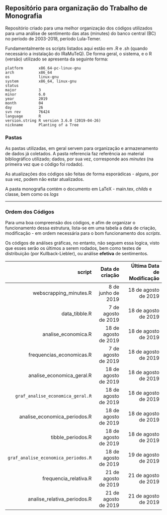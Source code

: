## Repositório para organização do Trabalho de Monografia

Repositório criado para uma melhor organização dos códigos utilizados para uma análise de sentimento das atas (minutes) do banco central (BC) no período de 2003-2018, período Lula-Temer.

Fundamentalmente os scripts listados aqui estão em .R e .sh (quando necessário a instalação do IRaMuTeQ). De forma geral, o sistema, e o R (versão) utilizado se apresenta da seguinte forma:

```
platform       x86_64-pc-linux-gnu         
arch           x86_64                      
os             linux-gnu                   
system         x86_64, linux-gnu           
status                                     
major          3                           
minor          6.0                         
year           2019                        
month          04                          
day            26                          
svn rev        76424                       
language       R                           
version.string R version 3.6.0 (2019-04-26)
nickname       Planting of a Tree
```
### Pastas

As pastas utilizadas, em geral servem para organização e armazenamento de dados já coletados. A pasta referencia faz referência ao material bibliográfico utilizado; dados, por sua vez, corresponde aos _minutes_ (na primeira vez que o código foi rodado).

As atualizações dos códigos são feitas de forma esporádicas - alguns, por sua vez, podem não estar atualizados.

A pasta monografia contém o documento em LaTeX - main.tex, _childs_ e classe, bem como os _logs_   

--- 

### Ordem dos Códigos

Para uma boa compreensão dos códigos, e afim de organizar o funcionamento dessa estrutura, lista-se em uma tabela a data de criação, modificação - em ordem necessária para o bom funcionamento dos _scripts_.

Os códigos de análises gráficas, no entanto, não seguem essa logíca, visto que esses serão os últimos a serem rodados, bem como testes de distribuição (por Kullback-Liebler), ou análise **efetiva** de sentimentos.

|**script**| **Data de criação** | **Última Data de Modificação** |
|----------:|---------------------:|--------------------------------:|
|webscrapping_minutes.R|8 de junho de 2019|18 de agosto de 2019|
|data_tibble.R|7 de agosto de 2019|18 de agosto de 2019|
|analise_economica.R|18 de agosto de 2019|18 de agosto de 2019|
|frequencias_economicas.R|7 de agosto de 2019|18 de agosto de 2019|
|analise_economica_geral.R|18 de agosto de 2019|18 de agosto de 2019|
|`graf_analise_economica_geral.R`|18 de agosto de 2019|18 de agosto de 2019|
|analise_economica_periodos.R|18 de agosto de 2019|18 de agosto de 2019|
|tibble_periodos.R|18 de agosto de 2019|18 de agosto de 2019|
|`graf_analise_economica_periodos.R`|18 de agosto de 2019|19 de agosto de 2019|
|frequencia_relativa.R|21 de agosto de 2019|21 de agosto de 2019|
|analise_relativa_periodos.R|21 de agosto de 2019|21 de agosto de 2019|



